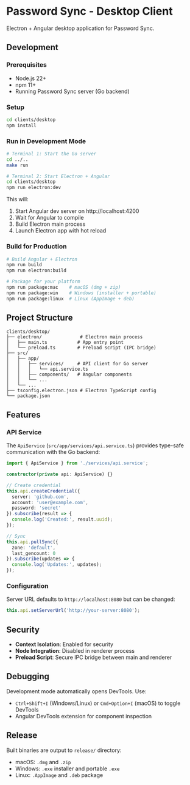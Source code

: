 # Password Sync - Desktop Client

Electron + Angular desktop application for Password Sync.

## Development

### Prerequisites
- Node.js 22+
- npm 11+
- Running Password Sync server (Go backend)

### Setup

```bash
cd clients/desktop
npm install
```

### Run in Development Mode

```bash
# Terminal 1: Start the Go server
cd ../..
make run

# Terminal 2: Start Electron + Angular
cd clients/desktop
npm run electron:dev
```

This will:
1. Start Angular dev server on http://localhost:4200
2. Wait for Angular to compile
3. Build Electron main process
4. Launch Electron app with hot reload

### Build for Production

```bash
# Build Angular + Electron
npm run build
npm run electron:build

# Package for your platform
npm run package:mac    # macOS (dmg + zip)
npm run package:win    # Windows (installer + portable)
npm run package:linux  # Linux (AppImage + deb)
```

## Project Structure

```
clients/desktop/
├── electron/              # Electron main process
│   ├── main.ts           # App entry point
│   └── preload.ts        # Preload script (IPC bridge)
├── src/
│   ├── app/
│   │   ├── services/     # API client for Go server
│   │   │   └── api.service.ts
│   │   ├── components/   # Angular components
│   │   └── ...
│   └── ...
├── tsconfig.electron.json # Electron TypeScript config
└── package.json
```

## Features

### API Service
The `ApiService` (`src/app/services/api.service.ts`) provides type-safe communication with the Go backend:

```typescript
import { ApiService } from './services/api.service';

constructor(private api: ApiService) {}

// Create credential
this.api.createCredential({
  server: 'github.com',
  account: 'user@example.com',
  password: 'secret'
}).subscribe(result => {
  console.log('Created:', result.uuid);
});

// Sync
this.api.pullSync({
  zone: 'default',
  last_gencount: 0
}).subscribe(updates => {
  console.log('Updates:', updates);
});
```

### Configuration
Server URL defaults to `http://localhost:8080` but can be changed:

```typescript
this.api.setServerUrl('http://your-server:8080');
```

## Security

- **Context Isolation**: Enabled for security
- **Node Integration**: Disabled in renderer process
- **Preload Script**: Secure IPC bridge between main and renderer

## Debugging

Development mode automatically opens DevTools. Use:
- `Ctrl+Shift+I` (Windows/Linux) or `Cmd+Option+I` (macOS) to toggle DevTools
- Angular DevTools extension for component inspection

## Release

Built binaries are output to `release/` directory:
- macOS: `.dmg` and `.zip`
- Windows: `.exe` installer and portable `.exe`
- Linux: `.AppImage` and `.deb` package
